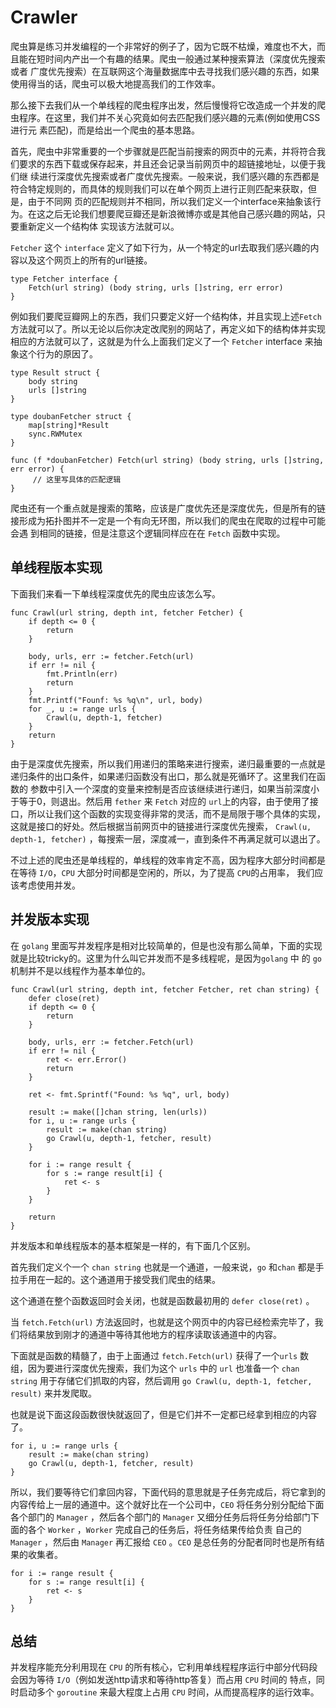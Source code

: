 # Crawler
  
  爬虫算是练习并发编程的一个非常好的例子了，因为它既不枯燥，难度也不大，而且能在短时间内产出一个有趣的结果。爬虫一般通过某种搜索算法（深度优先搜索或者
广度优先搜索）在互联网这个海量数据库中去寻找我们感兴趣的东西，如果使用得当的话，爬虫可以极大地提高我们的工作效率。

  那么接下去我们从一个单线程的爬虫程序出发，然后慢慢将它改造成一个并发的爬虫程序。在这里，我们并不关心究竟如何去匹配我们感兴趣的元素(例如使用CSS进行元
素匹配)，而是给出一个爬虫的基本思路。

  首先，爬虫中非常重要的一个步骤就是匹配当前搜索的网页中的元素，并将符合我们要求的东西下载或保存起来，并且还会记录当前网页中的超链接地址，以便于我们继
续进行深度优先搜索或者广度优先搜索。一般来说，我们感兴趣的东西都是符合特定规则的，而具体的规则我们可以在单个网页上进行正则匹配来获取，但是，由于不同网
页的匹配规则并不相同，所以我们定义一个interface来抽象该行为。在这之后无论我们想要爬豆瓣还是新浪微博亦或是其他自己感兴趣的网站，只要重新定义一个结构体
实现该方法就可以。

  `Fetcher` 这个 `interface` 定义了如下行为，从一个特定的url去取我们感兴趣的内容以及这个网页上的所有的url链接。

```golang
type Fetcher interface {
    Fetch(url string) (body string, urls []string, err error)
}
```

  例如我们要爬豆瓣网上的东西，我们只要定义好一个结构体，并且实现上述`Fetch` 方法就可以了。所以无论以后你决定改爬别的网站了，再定义如下的结构体并实现
相应的方法就可以了，这就是为什么上面我们定义了一个 `Fetcher` interface 来抽象这个行为的原因了。

```golang
type Result struct {
    body string
    urls []string
}

type doubanFetcher struct {
    map[string]*Result
    sync.RWMutex
}

func (f *doubanFetcher) Fetch(url string) (body string, urls []string, err error) {
     // 这里写具体的匹配逻辑
}
```

  爬虫还有一个重点就是搜索的策略，应该是广度优先还是深度优先，但是所有的链接形成为拓扑图并不一定是一个有向无环图，所以我们的爬虫在爬取的过程中可能会遇
到相同的链接，但是注意这个逻辑同样应在在 `Fetch` 函数中实现。

## 单线程版本实现

  下面我们来看一下单线程深度优先的爬虫应该怎么写。

```golang
func Crawl(url string, depth int, fetcher Fetcher) {
    if depth <= 0 {
        return
    }

    body, urls, err := fetcher.Fetch(url)
    if err != nil {
        fmt.Println(err)
        return
    }
    fmt.Printf("Founf: %s %q\n", url, body)
    for _, u := range urls {
        Crawl(u, depth-1, fetcher)
    }
    return
}
```

  由于是深度优先搜索，所以我们用递归的策略来进行搜索，递归最重要的一点就是递归条件的出口条件，如果递归函数没有出口，那么就是死循环了。这里我们在函数的
参数中引入一个深度的变量来控制是否应该继续进行递归，如果当前深度小于等于0，则退出。然后用 `fether`  来 `Fetch` 对应的 `url`上的内容，由于使用了接
口，所以让我们这个函数的实现变得非常的灵活，而不是局限于哪个具体的实现，这就是接口的好处。然后根据当前网页中的链接进行深度优先搜索，
`Crawl(u, depth-1, fetcher)` ，每搜索一层，深度减一，直到条件不再满足就可以退出了。

  不过上述的爬虫还是单线程的，单线程的效率肯定不高，因为程序大部分时间都是在等待 `I/O`，`CPU` 大部分时间都是空闲的，所以，为了提高 `CPU`的占用率，
我们应该考虑使用并发。

## 并发版本实现

  在 `golang` 里面写并发程序是相对比较简单的，但是也没有那么简单，下面的实现就是比较tricky的。这里为什么叫它并发而不是多线程呢，是因为`golang` 中
的 `go` 机制并不是以线程作为基本单位的。

```golang
func Crawl(url string, depth int, fetcher Fetcher, ret chan string) {
    defer close(ret)
    if depth <= 0 {
        return
    }

    body, urls, err := fetcher.Fetch(url) 
    if err != nil {
        ret <- err.Error()
        return
    }
     
    ret <- fmt.Sprintf("Found: %s %q", url, body)

    result := make([]chan string, len(urls))
    for i, u := range urls {
        result := make(chan string)
        go Crawl(u, depth-1, fetcher, result)
    }

    for i := range result {
        for s := range result[i] {
            ret <- s
        }
    }
    
    return
}
```

  并发版本和单线程版本的基本框架是一样的，有下面几个区别。

  首先我们定义个一个 `chan string` 也就是一个通道，一般来说，`go` 和`chan` 都是手拉手用在一起的。这个通道用于接受我们爬虫的结果。
  
  这个通道在整个函数返回时会关闭，也就是函数最初用的 `defer close(ret)` 。

  当 `fetch.Fetch(url)` 方法返回时，也就是这个网页中的内容已经检索完毕了，我们将结果放到刚才的通道中等待其他地方的程序读取该通道中的内容。

  下面就是函数的精髓了，由于上面通过 `fetch.Fetch(url)` 获得了一个`urls` 数组，因为要进行深度优先搜索，我们为这个 `urls` 中的 `url` 也准备一个
`chan string` 用于存储它们抓取的内容，然后调用 `go Crawl(u, depth-1, fetcher, result)` 来并发爬取。

  也就是说下面这段函数很快就返回了，但是它们并不一定都已经拿到相应的内容了。

```golang
for i, u := range urls {
    result := make(chan string)
    go Crawl(u, depth-1, fetcher, result)
}
```

  所以，我们要等待它们拿回内容，下面代码的意思就是子任务完成后，将它拿到的内容传给上一层的通道中。这个就好比在一个公司中，`CEO` 将任务分别分配给下面
各个部门的 `Manager` ，然后各个部门的 `Manager` 又细分任务后将任务分给部门下面的各个 `Worker` ，`Worker` 完成自己的任务后，将任务结果传给负责
自己的 `Manager` ，然后由 `Manager` 再汇报给 `CEO` 。`CEO` 是总任务的分配者同时也是所有结果的收集者。

```golang
for i := range result {
    for s := range result[i] {
        ret <- s
    }
}
```

## 总结
  
  并发程序能充分利用现在 `CPU` 的所有核心，它利用单线程程序运行中部分代码段会因为等待 `I/O`（例如发送http请求和等待http答复）而占用 `CPU` 时间的
特点，同时启动多个 `goroutine` 来最大程度上占用 `CPU` 时间，从而提高程序的运行效率。
